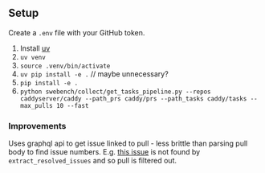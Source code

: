 ## Setup

Create a `.env` file with your GitHub token.

1. Install [uv](https://docs.astral.sh/uv)
2. `uv venv`
3. `source .venv/bin/activate`
4. `uv pip install -e .` // maybe unnecessary?
5. `pip install -e .`
6. `python swebench/collect/get_tasks_pipeline.py --repos caddyserver/caddy --path_prs caddy/prs --path_tasks caddy/tasks --max_pulls 10 --fast`

### Improvements
Uses graphql api to get issue linked to pull - less brittle than parsing pull body to find issue numbers.
E.g. [this issue](https://github.com/caddyserver/caddy/pull/6362) is not found by `extract_resolved_issues` and so pull is filtered out.

